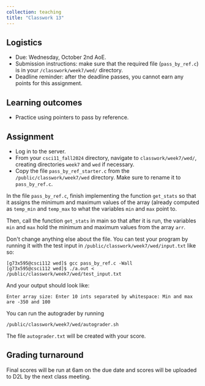 ```yaml
---
collection: teaching
title: "Classwork 13"
---
```


## Logistics
* Due: Wednesday, October 2nd AoE.
* Submission instructions: make sure that the required file (`pass_by_ref.c`) is in your
	`/classwork/week7/wed/` directory.
* Deadline reminder: after the deadline passes, you cannot earn any points for
	this assignment.

## Learning outcomes
* Practice using pointers to pass by reference.

## Assignment

* Log in to the server.
* From your `csci11_fall2024` directory, navigate to `classwork/week7/wed/`, creating directories `week7` and `wed` if necessary.
* Copy the file `pass_by_ref_starter.c` from the `/public/classwork/week7/wed`
	directory. Make sure to rename it to `pass_by_ref.c`.

In the file `pass_by_ref.c`, finish implementing the function `get_stats` so that it assigns the minimum and maximum values of the array (already computed as
`temp_min` and `temp_max` to what the variables `min` and `max` point to.

Then, call the function `get_stats` in main so that after it is run, the
variables `min` and `max` hold the minimum and maximum values from the array
`arr`.

Don't change anything else about the file. You can test your program by running
it with the test input in `/public/classwork/week7/wed/input.txt` like so:

```
[g73x595@csci112 wed]$ gcc pass_by_ref.c -Wall
[g73x595@csci112 wed]$ ./a.out < /public/classwork/week7/wed/test_input.txt
```

And your output should look like:

```
Enter array size: Enter 10 ints separated by whitespace: Min and max are -350 and 100
```

You can run the autograder by running

```
/public/classwork/week7/wed/autograder.sh
```

The file `autograder.txt` will be created with your score.

## Grading turnaround
Final scores will be run at 6am on the due date and scores will be
uploaded to D2L by the next class meeting.
